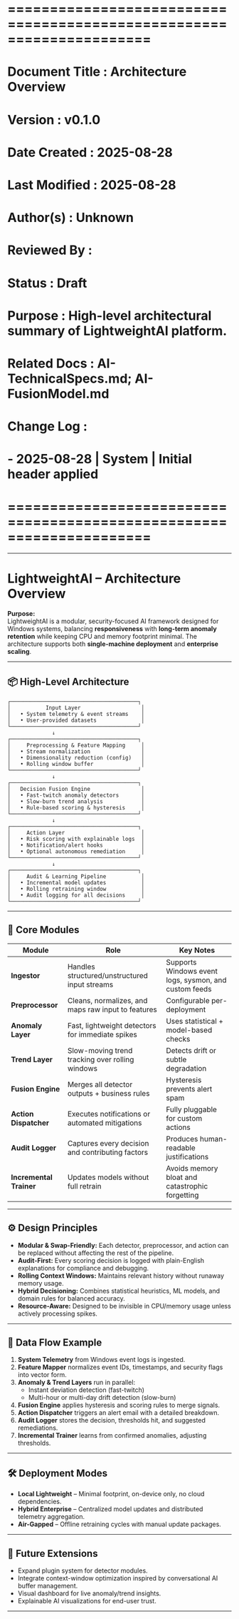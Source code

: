 ﻿# =====================================================================
# Document Title   : Architecture Overview
# Version          : v0.1.0
# Date Created     : 2025-08-28
# Last Modified    : 2025-08-28
# Author(s)        : Unknown
# Reviewed By      : 
# Status           : Draft
# Purpose          : High-level architectural summary of LightweightAI platform.
# Related Docs     : AI-TechnicalSpecs.md; AI-FusionModel.md
# Change Log       :
#   - 2025-08-28 | System | Initial header applied
# =====================================================================

---

# LightweightAI – Architecture Overview

**Purpose:**  
LightweightAI is a modular, security-focused AI framework designed for Windows systems, balancing **responsiveness** with **long-term anomaly retention** while keeping CPU and memory footprint minimal. The architecture supports both **single-machine deployment** and **enterprise scaling**.

---

## 📦 High-Level Architecture

```
┌────────────────────────────────────────┐
│           Input Layer                   │
│   • System telemetry & event streams    │
│   • User-provided datasets              │
└────────────────────────────────────────┘
              ↓
┌────────────────────────────────────────┐
│     Preprocessing & Feature Mapping     │
│   • Stream normalization                │
│   • Dimensionality reduction (config)   │
│   • Rolling window buffer               │
└────────────────────────────────────────┘
              ↓
┌────────────────────────────────────────┐
│   Decision Fusion Engine                │
│   • Fast-twitch anomaly detectors       │
│   • Slow-burn trend analysis            │
│   • Rule-based scoring & hysteresis     │
└────────────────────────────────────────┘
              ↓
┌────────────────────────────────────────┐
│     Action Layer                        │
│   • Risk scoring with explainable logs  │
│   • Notification/alert hooks            │
│   • Optional autonomous remediation     │
└────────────────────────────────────────┘
              ↓
┌────────────────────────────────────────┐
│     Audit & Learning Pipeline           │
│   • Incremental model updates           │
│   • Rolling retraining window           │
│   • Audit logging for all decisions     │
└────────────────────────────────────────┘
```

---

## 🧩 Core Modules

| Module | Role | Key Notes |
| ------ | ---- | --------- |
| **Ingestor** | Handles structured/unstructured input streams | Supports Windows event logs, sysmon, and custom feeds |
| **Preprocessor** | Cleans, normalizes, and maps raw input to features | Configurable per-deployment |
| **Anomaly Layer** | Fast, lightweight detectors for immediate spikes | Uses statistical + model-based checks |
| **Trend Layer** | Slow-moving trend tracking over rolling windows | Detects drift or subtle degradation |
| **Fusion Engine** | Merges all detector outputs + business rules | Hysteresis prevents alert spam |
| **Action Dispatcher** | Executes notifications or automated mitigations | Fully pluggable for custom actions |
| **Audit Logger** | Captures every decision and contributing factors | Produces human-readable justifications |
| **Incremental Trainer** | Updates models without full retrain | Avoids memory bloat and catastrophic forgetting |

---

## ⚙ Design Principles

- **Modular & Swap-Friendly:** Each detector, preprocessor, and action can be replaced without affecting the rest of the pipeline.  
- **Audit-First:** Every scoring decision is logged with plain-English explanations for compliance and debugging.  
- **Rolling Context Windows:** Maintains relevant history without runaway memory usage.  
- **Hybrid Decisioning:** Combines statistical heuristics, ML models, and domain rules for balanced accuracy.  
- **Resource-Aware:** Designed to be invisible in CPU/memory usage unless actively processing spikes.  

---

## 🔄 Data Flow Example

1. **System Telemetry** from Windows event logs is ingested.  
2. **Feature Mapper** normalizes event IDs, timestamps, and security flags into vector form.  
3. **Anomaly & Trend Layers** run in parallel:
   - Instant deviation detection (fast-twitch)  
   - Multi-hour or multi-day drift detection (slow-burn)  
4. **Fusion Engine** applies hysteresis and scoring rules to merge signals.  
5. **Action Dispatcher** triggers an alert email with a detailed breakdown.  
6. **Audit Logger** stores the decision, thresholds hit, and suggested remediations.  
7. **Incremental Trainer** learns from confirmed anomalies, adjusting thresholds.

---

## 🛠 Deployment Modes

- **Local Lightweight** – Minimal footprint, on-device only, no cloud dependencies.  
- **Hybrid Enterprise** – Centralized model updates and distributed telemetry aggregation.  
- **Air-Gapped** – Offline retraining cycles with manual update packages.

---

## 📜 Future Extensions

- Expand plugin system for detector modules.  
- Integrate context-window optimization inspired by conversational AI buffer management.  
- Visual dashboard for live anomaly/trend insights.  
- Explainable AI visualizations for end-user trust.

---

